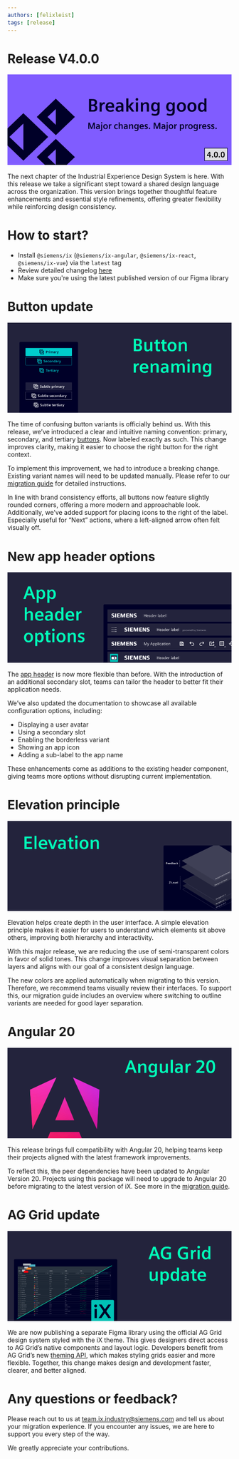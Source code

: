 ```yaml
---
authors: [felixleist]
tags: [release]
---
```


# Release V4.0.0

![banner](./2510_blog_4-0.png)

The next chapter of the Industrial Experience Design System is here. With this release we take a significant stept toward a shared design language across the organization. This version brings together thoughtful feature enhancements and essential style refinements, offering greater flexibility while reinforcing design consistency.

<!-- truncate -->

# How to start?

- Install `@siemens/ix` (`@siemens/ix-angular`, `@siemens/ix-react`, `@siemens/ix-vue`) via the `latest` tag
- Review detailed changelog [here](/docs/home/releases/changelog)
- Make sure you're using the latest published version of our Figma library

# Button update

![button](./2510_blog_buttons.png)

The time of confusing button variants is officially behind us. With this release, we’ve introduced a clear and intuitive naming convention: primary, secondary, and tertiary [buttons](/docs/components/button/guide). Now labeled exactly as such. This change improves clarity, making it easier to choose the right button for the right context.

To implement this improvement, we had to introduce a breaking change. Existing variant names will need to be updated manually. Please refer to our [migration guide](/docs/home/migration/4_0_0) for detailed instructions.

In line with brand consistency efforts, all buttons now feature slightly rounded corners, offering a more modern and approachable look. Additionally, we’ve added support for placing icons to the right of the label. Especially useful for “Next” actions, where a left-aligned arrow often felt visually off.

# New app header options

![appheaderoptions](./2510_blog_appheader.png)

The [app header](/docs/components/application-header/guide) is now more flexible than before. With the introduction of an additional secondary slot, teams can tailor the header to better fit their application needs.

We’ve also updated the documentation to showcase all available configuration options, including:

- Displaying a user avatar
- Using a secondary slot
- Enabling the borderless variant
- Showing an app icon
- Adding a sub-label to the app name

These enhancements come as additions to the existing header component, giving teams more options without disrupting current implementation.

# Elevation principle

![elevation](./2510_blog_elevation.png)

Elevation helps create depth in the user interface. A simple elevation principle makes it easier for users to understand which elements sit above others, improving both hierarchy and interactivity.

With this major release, we are reducing the use of semi-transparent colors in favor of solid tones. This change improves visual separation between layers and aligns with our goal of a consistent design language.

The new colors are applied automatically when migrating to this version. Therefore, we recommend teams visually review their interfaces. To support this, our migration guide includes an overview where switching to outline variants are needed for good layer separation.

# Angular 20

![angular20](./2510_blog_angular.png)

This release brings full compatibility with Angular 20, helping teams keep their projects aligned with the latest framework improvements.

To reflect this, the peer dependencies have been updated to Angular Version 20. Projects using this package will need to upgrade to Angular 20 before migrating to the latest version of iX. See more in the [migration guide](/docs/home/migration/4_0_0/index).

# AG Grid update

![aggrid](./2510_blog_aggrid.png)

We are now publishing a separate Figma library using the official AG Grid design system styled with the iX theme. This gives designers direct access to AG Grid’s native components and layout logic. Developers benefit from AG Grid’s new [theming API](https://blog.ag-grid.com/introducing-our-new-theming-api/), which makes styling grids easier and more flexible. Together, this change makes design and development faster, clearer, and better aligned.

# Any questions or feedback?

Please reach out to us at [team.ix.industry@siemens.com](mailto:team.ix.industry@siemens.com) and tell us about your migration experience.
If you encounter any issues, we are here to support you every step of the way.

We greatly appreciate your contributions.
